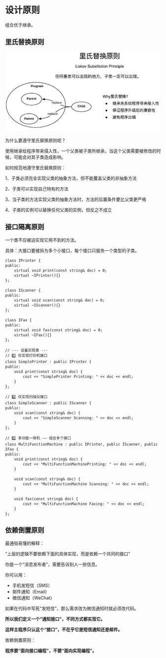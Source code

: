 # 设计原则

组合优于继承。



## 里氏替换原则



![image-20251010100832776](./picture/image-20251010100832776.png)

为什么要遵守里氏替换原则呢？

使用继承给程序带来侵入性，一个父类被子类所继承，当这个父类需要被修改的时候，可能会对其子类造成影响。



如何规范地遵守里氏替换原则：

1、子类必须完全实现父类的抽象方法，但不能覆盖父类的非抽象方法

2、子类可以实现自己特有的方法

3、当子类的方法实现父类的抽象方法时，方法的后置条件要比父类更严格

4、子类的实例可以替换任何父类的实例，但反之不成立



## 接口隔离原则

一个类不应被迫实现它用不到的方法。

具体：大接口要被拆为多个小接口，每个接口只服务一个类型的子类。

```
class IPrinter {
public:
    virtual void print(const string& doc) = 0;
    virtual ~IPrinter(){}
};

class IScanner {
public:
    virtual void scan(const string& doc) = 0;
    virtual ~IScanner(){}
};

class IFax {
public:
    virtual void fax(const string& doc) = 0;
    virtual ~IFax(){}
};

// --- 设备实现类 ---
// 1️⃣ 仅实现打印机接口
class SimplePrinter : public IPrinter {
public:
    void print(const string& doc) {
        cout << "SimplePrinter Printing: " << doc << endl;
    }
};

// 2️⃣ 仅实现扫描仪接口
class SimpleScanner : public IScanner {
public:
    void scan(const string& doc) {
        cout << "SimpleScanner Scanning: " << doc << endl;
    }
};

// 3️⃣ 多功能一体机 —— 组合多个接口
class MultiFunctionMachine : public IPrinter, public IScanner, public IFax {
public:
    void print(const string& doc) {
        cout << "MultiFunctionMachinePrinting: " << doc << endl;
    }

    void scan(const string& doc) {
        cout << "MultiFunctionMachine Scanning: " << doc << endl;
    }

    void fax(const string& doc) {
        cout << "MultiFunctionMachine Faxing: " << doc << endl;
    }
};
```



## 依赖倒置原则

最通俗易懂的解释：

“上层的逻辑不要依赖下面的具体实现，而是依赖一个共同的接口”

你是一个“消息发布者”，需要告诉别人一些信息。

你可以用：

- 手机发短信（SMS）
- 邮件通知（Email）
- 微信通知（WeChat）

如果在代码中写死“发短信”，那么需求改为微信通知时就必须改代码。

**所以我们定义一个“通知接口”，不同方式都实现它。**

**这样主程序只认这个“接口”，不在乎它是短信通知还是邮件。**



依赖倒置原则：

**程序要“面向接口编程”，不要“面向实现编程”。**
